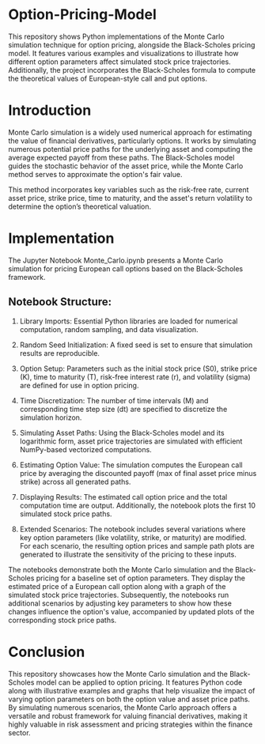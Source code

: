 # Option-Pricing-Model
This repository shows Python implementations of the Monte Carlo simulation technique for option pricing, alongside the Black-Scholes pricing model. It features various examples and visualizations to illustrate how different option parameters affect simulated stock price trajectories. Additionally, the project incorporates the Black-Scholes formula to compute the theoretical values of European-style call and put options.

# Introduction
Monte Carlo simulation is a widely used numerical approach for estimating the value of financial derivatives, particularly options. It works by simulating numerous potential price paths for the underlying asset and computing the average expected payoff from these paths. The Black-Scholes model guides the stochastic behavior of the asset price, while the Monte Carlo method serves to approximate the option's fair value.

This method incorporates key variables such as the risk-free rate, current asset price, strike price, time to maturity, and the asset's return volatility to determine the option’s theoretical valuation.

# Implementation
The Jupyter Notebook Monte_Carlo.ipynb presents a Monte Carlo simulation for pricing European call options based on the Black-Scholes framework.

## Notebook Structure:
1) Library Imports: Essential Python libraries are loaded for numerical computation, random sampling, and data visualization.

2) Random Seed Initialization: A fixed seed is set to ensure that simulation results are reproducible.

3) Option Setup: Parameters such as the initial stock price (S0), strike price (K), time to maturity (T), risk-free interest rate (r), and volatility (sigma) are defined for use in option pricing.

4) Time Discretization: The number of time intervals (M) and corresponding time step size (dt) are specified to discretize the simulation horizon.

5) Simulating Asset Paths: Using the Black-Scholes model and its logarithmic form, asset price trajectories are simulated with efficient NumPy-based vectorized computations.

6) Estimating Option Value: The simulation computes the European call price by averaging the discounted payoff (max of final asset price minus strike) across all generated paths.

7) Displaying Results: The estimated call option price and the total computation time are output. Additionally, the notebook plots the first 10 simulated stock price paths.

8) Extended Scenarios: The notebook includes several variations where key option parameters (like volatility, strike, or maturity) are modified. For each scenario, the resulting option prices and sample path plots are generated to illustrate the sensitivity of the pricing to these inputs.

The notebooks demonstrate both the Monte Carlo simulation and the Black-Scholes pricing for a baseline set of option parameters. They display the estimated price of a European call option along with a graph of the simulated stock price trajectories. Subsequently, the notebooks run additional scenarios by adjusting key parameters to show how these changes influence the option's value, accompanied by updated plots of the corresponding stock price paths.

# Conclusion
This repository showcases how the Monte Carlo simulation and the Black-Scholes model can be applied to option pricing. It features Python code along with illustrative examples and graphs that help visualize the impact of varying option parameters on both the option value and asset price paths. By simulating numerous scenarios, the Monte Carlo approach offers a versatile and robust framework for valuing financial derivatives, making it highly valuable in risk assessment and pricing strategies within the finance sector.


